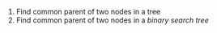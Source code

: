 1. Find common parent of two nodes in a tree
2. Find common parent of two nodes in a *binary search tree*
